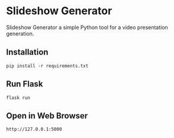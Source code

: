 # Slideshow Generator
Slideshow Generator a simple Python tool for a video presentation generation.

## Installation
`pip install -r requirements.txt`

## Run Flask
`flask run`

## Open in Web Browser
`http://127.0.0.1:5000`
